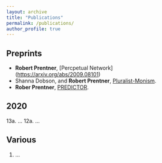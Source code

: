 ```yaml
---
layout: archive
title: "Publications"
permalink: /publications/
author_profile: true
---
```


<!-- {% if author.googlescholar %}
  You can also find my articles on <u><a href="{{author.googlescholar}}">my Google Scholar profile</a>.</u>
{% endif %}

{% include base_path %}

{% for post in site.publications reversed %}
  {% include archive-single.html %}
{% endfor %} -->

<!-- \* denotes equal contribution. -->

## Preprints

* **Robert Prentner**, [Percpetual Network] (https://arxiv.org/abs/2009.08101)
* Shanna Dobson, and **Robert Prentner**, [Pluralist-Monism](https://arxiv.org/abs/2009.01691).
* **Rober Prentner**, [PREDICTOR](https://arxiv.org/abs/2009.01668).

## 2020

13a. ...
12a. ...

## Various 
1. ... 
